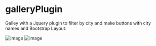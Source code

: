 # galleryPlugin
Galley with a Jquery plugin to filter by city and make buttons with city names and Bootstrap Layout.


![image](https://user-images.githubusercontent.com/51806895/74196246-aa16d700-4c11-11ea-95a5-b1cbf1fb0088.png)
![image](https://user-images.githubusercontent.com/51806895/74197077-8359a000-4c13-11ea-9c48-b6378e468e24.png)
